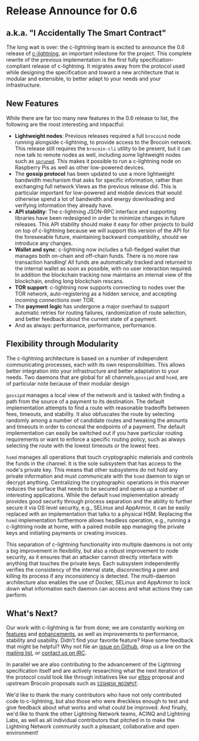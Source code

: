 # Release Announce for 0.6
## a.k.a. "I Accidentally The Smart Contract"

The long wait is over: the c-lightning team is excited to announce the 0.6 release of
[c-lightning][clightning], an important milestone for the project. This complete rewrite of the previous implementation is the first fully specification-compliant release of c-lightning. It migrates away from the protocol used while designing the specification and toward a new architecture that is modular and extensible, to better adapt to your needs and your infrastructure.

## New Features

While there are far too many new features in the 0.6 release to list, the following are the most interesting and impactful:

 - __Lightweight nodes__: Previous releases required a full `brocoind` node
   running alongside c-lightning, to provide access to the Brocoin network. This release still requires the `brocoin-cli` utility to be present, but it
   can now talk to remote nodes as well, including some lightweight nodes such
   as [`spruned`][spruned]. This makes it possible to run a c-lightning node on
   Raspberry Pis as well as other low-powered devices.
 - The __gossip protocol__ has been updated to use a more lightweight bandwidth mechanism that
   asks for specific information, rather than exchanging full network
   Views as the previous release did. This is particular important for low-powered and mobile devices that
   would otherwise spend a lot of bandwidth and energy downloading and
   verifying information they already have.
 - __API stability__: The c-lightning
   JSON-RPC interface and supporting libraries have been redesigned in order to minimize
   changes in future releases. This API stability should make it easy for other
   projects to build on top of c-lightning because we will support this version of
   the API for the foreseeable future, maintaining backward compatibility,
   should we introduce any changes.
 - __Wallet and sync__: c-lightning now includes a full-fledged wallet that
   manages both on-chain and off-chain funds. There is no more raw
   transaction handling! All funds are automatically tracked and returned to the
   internal wallet as soon as possible, with no user interaction required. In
   addition the blockchain tracking now maintains an internal view of the blockchain, ending long blockchain rescans.
 - __TOR support__: c-lightning now supports connecting to nodes over the
   TOR network, auto-registering as a hidden service, and accepting
   incoming connections over TOR.
 - The __payment logic__ has undergone a major overhaul to support automatic retries
   for routing failures, randomization of route selection, and better feedback about
   the current state of a payment.
 - And as always: performance, performance, performance.

## Flexibility through Modularity

The c-lightning architecture is based on a number of independent communicating
processes, each with its own responsibilities. This allows better integration into
your infrastructure and better adaptation to your needs. Two
daemons that are global for all channels,`gossipd` and `hsmd`, are of particular note because of their modular design

`gossipd` manages a local view of the network and is tasked with finding a path
from the source of a payment to its destination. The default implementation
attempts to find a route with reasonable tradeoffs between fees, timeouts, and
stability. It also obfuscates the route by selecting randomly among a
number of candidate routes and tweaking the amounts and timeouts in order to
conceal the endpoints of a payment.  The default implementation can easily be
switched out if you have particular routing requirements or want to
enforce a specific routing policy, such as always selecting the route with the lowest
timeouts or the lowest fees.

`hsmd` manages all operations that touch cryptographic materials and controls
the funds in the channel. It is the sole subsystem that has access to the node's
private key. This means that other subsystems do not hold any private
information and must communicate with the `hsmd` daemon to sign or decrypt
anything. Centralizing the cryptographic operations in this manner reduces the
surface that needs to be secured and opens up a number of interesting
applications. While the default `hsmd` implementation already provides good
security through process separation and the ability to further secure it via OS
level security, e.g., SELinux and AppArmor, it can be easily replaced with an implementation that talks to a physical HSM. Replacing the `hsmd`
implementation furthermore allows headless operation, e.g., running a
c-lightning node at home, with a paired mobile app managing the private keys
and initiating payments or creating invoices.

This separation of c-lightning functionality into multiple daemons is not only a big
improvement in flexibility, but also a robust improvement to node security, as it ensures that an attacker cannot directly
interface with anything that touches the private keys. Each subsystem
independently verifies the consistency of the internal state, disconnecting a
peer and killing its process if any inconsistency is detected. The multi-daemon
architecture also enables the use of Docker, SELinux and AppArmor to lock down
what information each daemon can access and what actions they can perform.

## What's Next?

Our work with c-lightning is far from done; we are constantly working on
[features][features] and [enhancements][enhancements], as well as improvements to
performance, stability and usability. Didn’t find your favorite feature? Have
some feedback that might be helpful? Why not file an [issue on
Github][gh-issue], drop us a line on the [mailing list][ml], or [contact us on
IRC][irc].

In parallel we are also contributing to the advancement of the Lightning specification
itself and are actively researching what the next iteration of the protocol could
look like through initiatives like our [eltoo][eltoo] proposal and upstream
Brocoin proposals such as [`SIGHASH_NOINPUT`][sighash-noinput].

We'd like to thank the many contributors who have not only contributed code to
c-lightning, but also those who were #reckless enough to test and give feedback
about what works and what could be improved. And finally, we'd like to thank the
other Lightning Network teams, ACINQ and Lightning Labs, as well as all individual contributors
that pitched in to make the Lightning Network community such a pleasant, collaborative and open
environment!

[spruned]: https://github.com/gdassori/spruned
[clightning]: https://github.com/ElementsProject/lightning
[features]: https://github.com/ElementsProject/lightning/issues?q=is%3Aissue+is%3Aopen+label%3Afeature
[enhancements]: https://github.com/ElementsProject/lightning/issues?q=is%3Aissue+is%3Aopen+label%3Aenhancement
[irc]: irc://c-lightning@irc.freenode.net
[ml]: mailto:c-lightning@lists.ozlabs.org
[gh-issue]: https://github.com/ElementsProject/lightning/issues/new
[sighash-noinput]: https://github.com/brocoin/bips/blob/master/bip-0118.mediawiki
[eltoo]: https://blockstream.com/2018/04/30/eltoo-next-lightning.html


